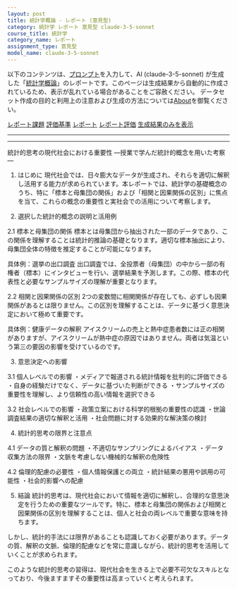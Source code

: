 ```yaml
---
layout: post
title: 統計学概論 - レポート (意見型)
category: 統計学 レポート 意見型 claude-3-5-sonnet
course_title: 統計学
category_name: レポート
assignment_type: 意見型
model_name: claude-3-5-sonnet
---
```


以下のコンテンツは、[プロンプト](https://github.com/takedatoshiyuki/synthetic_assignments/tree/main/generated/統計学/claude-3-5-sonnet/prompt_レポート-意見型.md)を入力して、AI (claude-3-5-sonnet) が生成した「[統計学概論](/contents/統計学/)」のレポートです。このページは生成結果から自動的に作成されているため、表示が乱れている場合があることをご容赦ください。
データセット作成の目的と利用上の注意および生成の方法については[About](/About)を御覧ください。

[レポート課題](../レポート課題-意見型)
[評価基準](../評価基準-意見型)
[レポート](../レポート-意見型)
[レポート評価](../レポート評価-意見型)
[生成結果のみを表示](https://github.com/takedatoshiyuki/synthetic_assignments/tree/main/generated/統計学/claude-3-5-sonnet/レポート-意見型.md)
  

***
***
  
統計的思考の現代社会における重要性
―授業で学んだ統計的概念を用いた考察―

1. はじめに
現代社会では、日々膨大なデータが生成され、それらを適切に解釈し活用する能力が求められています。本レポートでは、統計学の基礎概念のうち、特に「標本と母集団の関係」および「相関と因果関係の区別」に焦点を当て、これらの概念の重要性と実社会での活用について考察します。

2. 選択した統計的概念の説明と活用例

2.1 標本と母集団の関係
標本とは母集団から抽出された一部のデータであり、この関係を理解することは統計的推論の基礎となります。適切な標本抽出により、母集団全体の特徴を推定することが可能になります。

具体例：選挙の出口調査
出口調査では、全投票者（母集団）の中から一部の有権者（標本）にインタビューを行い、選挙結果を予測します。この際、標本の代表性と必要なサンプルサイズの理解が重要となります。

2.2 相関と因果関係の区別
2つの変数間に相関関係が存在しても、必ずしも因果関係があるとは限りません。この区別を理解することは、データに基づく意思決定において極めて重要です。

具体例：健康データの解釈
アイスクリームの売上と熱中症患者数には正の相関がありますが、アイスクリームが熱中症の原因ではありません。両者は気温という第三の要因の影響を受けているのです。

3. 意思決定への影響

3.1 個人レベルでの影響
・メディアで報道される統計情報を批判的に評価できる
・自身の経験だけでなく、データに基づいた判断ができる
・サンプルサイズの重要性を理解し、より信頼性の高い情報を選択できる

3.2 社会レベルでの影響
・政策立案における科学的根拠の重要性の認識
・世論調査結果の適切な解釈と活用
・社会問題に対する効果的な解決策の検討

4. 統計的思考の限界と注意点

4.1 データの質と解釈の問題
・不適切なサンプリングによるバイアス
・データ収集方法の限界
・文脈を考慮しない機械的な解釈の危険性

4.2 倫理的配慮の必要性
・個人情報保護との両立
・統計結果の悪用や誤用の可能性
・社会的影響への配慮

5. 結論
統計的思考は、現代社会において情報を適切に解釈し、合理的な意思決定を行うための重要なツールです。特に、標本と母集団の関係および相関と因果関係の区別を理解することは、個人と社会の両レベルで重要な意味を持ちます。

しかし、統計的手法には限界があることも認識しておく必要があります。データの質、解釈の文脈、倫理的配慮などを常に意識しながら、統計的思考を活用していくことが求められます。

このような統計的思考の習得は、現代社会を生きる上で必要不可欠なスキルとなっており、今後ますますその重要性は高まっていくと考えられます。
